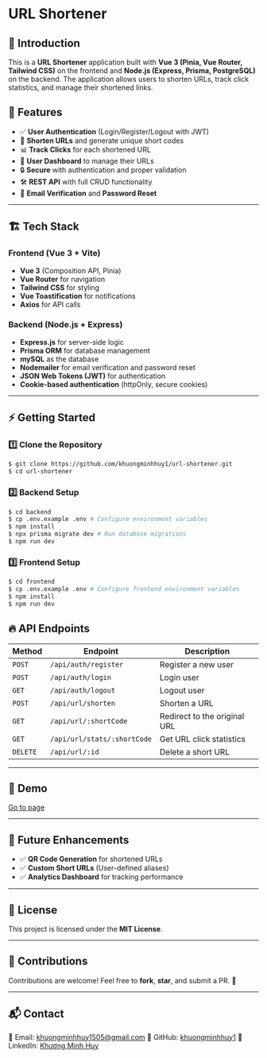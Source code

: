 # URL Shortener

## 🚀 Introduction

This is a **URL Shortener** application built with **Vue 3 (Pinia, Vue Router, Tailwind CSS)** on the frontend and **Node.js (Express, Prisma, PostgreSQL)** on the backend. The application allows users to shorten URLs, track click statistics, and manage their shortened links.

## 📌 Features

- ✅ **User Authentication** (Login/Register/Logout with JWT)
- 🔗 **Shorten URLs** and generate unique short codes
- 📊 **Track Clicks** for each shortened URL
- 📄 **User Dashboard** to manage their URLs
- 🔒 **Secure** with authentication and proper validation
- 🛠 **REST API** with full CRUD functionality
- 📡 **Email Verification** and **Password Reset**

---

## 🏗️ Tech Stack

### Frontend (Vue 3 + Vite)
- **Vue 3** (Composition API, Pinia)
- **Vue Router** for navigation
- **Tailwind CSS** for styling
- **Vue Toastification** for notifications
- **Axios** for API calls

### Backend (Node.js + Express)
- **Express.js** for server-side logic
- **Prisma ORM** for database management
- **mySQL** as the database
- **Nodemailer** for email verification and password reset
- **JSON Web Tokens (JWT)** for authentication
- **Cookie-based authentication** (httpOnly, secure cookies)

---

## ⚡ Getting Started

### 1️⃣ Clone the Repository
```sh
$ git clone https://github.com/khuongminhhuy1/url-shortener.git
$ cd url-shortener
```

### 2️⃣ Backend Setup

```sh
$ cd backend
$ cp .env.example .env # Configure environment variables
$ npm install
$ npx prisma migrate dev # Run database migrations
$ npm run dev
```

### 3️⃣ Frontend Setup

```sh
$ cd frontend
$ cp .env.example .env # Configure frontend environment variables
$ npm install
$ npm run dev
```


## 🔥 API Endpoints

| Method | Endpoint | Description |
|--------|---------|-------------|
| `POST` | `/api/auth/register` | Register a new user |
| `POST` | `/api/auth/login` | Login user |
| `GET` | `/api/auth/logout` | Logout user |
| `POST` | `/api/url/shorten` | Shorten a URL |
| `GET` | `/api/url/:shortCode` | Redirect to the original URL |
| `GET` | `/api/url/stats/:shortCode` | Get URL click statistics |
| `DELETE` | `/api/url/:id` | Delete a short URL |

---
## 📌 Demo
[Go to page](https://url-shortener-8hr.pages.dev/)

---
## 🎯 Future Enhancements

- ✅ **QR Code Generation** for shortened URLs
- ✅ **Custom Short URLs** (User-defined aliases)
- ✅ **Analytics Dashboard** for tracking performance

---

## 📜 License

This project is licensed under the **MIT License**.

---

## 🙌 Contributions

Contributions are welcome! Feel free to **fork**, **star**, and submit a PR. 🚀

---

## 📬 Contact

📧 Email: khuongminhhuy1505@gmail.com
🔗 GitHub: [khuongminhhuy1](https://github.com/khuongminhhuy1)
🔗 LinkedIn: [Khương Minh Huy](https://www.linkedin.com/in/khuong-minh-huy/)

